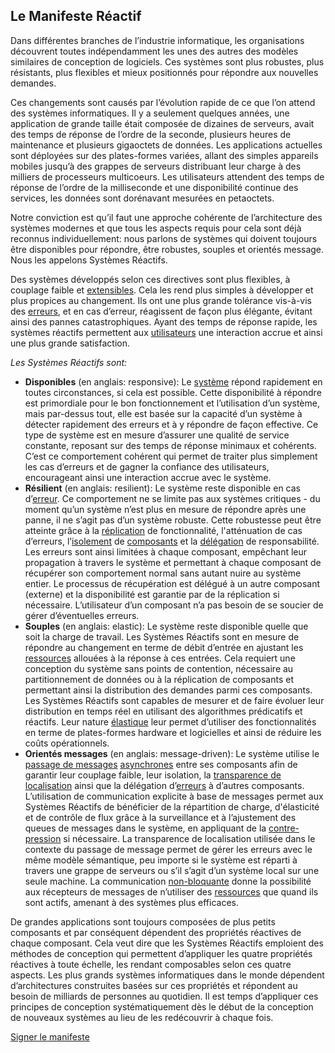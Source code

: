 Le Manifeste Réactif
--------------------

Dans différentes branches de l’industrie informatique, les organisations découvrent toutes indépendamment les unes des autres des modèles similaires de conception de logiciels. Ces systèmes sont plus robustes, plus résistants, plus flexibles et mieux positionnés pour répondre aux nouvelles demandes.

Ces changements sont causés par l’évolution rapide de ce que l’on attend des systèmes informatiques. Il y a seulement quelques années, une application de grande taille était composée de dizaines de serveurs, avait des temps de réponse de l’ordre de la seconde, plusieurs heures de maintenance et plusieurs gigaoctets de données. Les applications actuelles sont déployées sur des plates-formes variées, allant des simples appareils mobiles jusqu’à des grappes de serveurs distribuant leur charge à des milliers de processeurs multicoeurs. Les utilisateurs attendent des temps de réponse de l’ordre de la milliseconde et une disponibilité continue des services, les données sont dorénavant mesurées en petaoctets.

Notre conviction est qu’il faut une approche cohérente de l’architecture des systèmes modernes et que tous les aspects requis pour cela sont déjà reconnus individuellement: nous parlons de systèmes qui doivent toujours être disponibles pour répondre, être robustes, souples et orientés message. Nous les appelons Systèmes Réactifs.

Des systèmes développés selon ces directives sont plus flexibles, à couplage faible et [extensibles](/glossary#Scalability). Cela les rend plus simples à développer et plus propices au changement. Ils ont une plus grande tolérance vis-à-vis des [erreurs](/glossary#Failure), et en cas d’erreur, réagissent de façon plus élégante, évitant ainsi des pannes catastrophiques. Ayant des temps de réponse rapide, les systèmes réactifs permettent aux [utilisateurs](/glossary#User) une interaction accrue et ainsi une plus grande satisfaction.

*Les Systèmes Réactifs sont:*

* <a name="Responsive"></a>**Disponibles** (en anglais: responsive): Le [système](/glossary#System) répond rapidement en toutes circonstances, si cela est possible. Cette disponibilité à répondre est primordiale pour le bon fonctionnement et l’utilisation d’un système, mais par-dessus tout, elle est basée sur la capacité d’un système à détecter rapidement des erreurs et à y répondre de façon effective. Ce type de système est en mesure d’assurer une qualité de service constante, reposant sur des temps de réponse minimaux et cohérents. C’est ce comportement cohérent qui permet de traiter plus simplement les cas d’erreurs et de gagner la confiance des utilisateurs, encourageant ainsi une interaction accrue avec le système.
* <a name="Resilient"></a>**Résilient** (en anglais: resilient): Le système reste disponible en cas d’[erreur](/glossary#Failure). Ce comportement ne se limite pas aux systèmes critiques - du moment qu’un système n’est plus en mesure de répondre après une panne, il ne s’agit pas d’un système robuste. Cette robustesse peut être atteinte grâce à la [réplication](/glossary#Replication) de fonctionnalité, l'atténuation de cas d’erreurs, l’[isolement](/glossary#Isolation) de [composants](/glossary#Component) et la [délégation](/glossary#Delegation) de responsabilité. Les erreurs sont ainsi limitées à chaque composant, empêchant leur propagation à travers le système et permettant à chaque composant de récupérer son comportement normal sans autant nuire au système entier. Le processus de récupération est délégué à un autre composant (externe) et la disponibilité est garantie par de la réplication si nécessaire. L’utilisateur d’un composant n’a pas besoin de se soucier de gérer d’éventuelles erreurs.
* <a name="Elastic"></a>**Souples** (en anglais: elastic): Le système reste disponible quelle que soit la charge de travail. Les Systèmes Réactifs sont en mesure de répondre au changement en terme de débit d’entrée en ajustant les [ressources](/glossary#Resource) allouées à la réponse à ces entrées. Cela requiert une conception du système sans points de contention, nécessaire au partitionnement de données ou à la réplication de composants et permettant ainsi la distribution des demandes parmi ces composants. Les Systèmes Réactifs sont capables de mesurer et de faire évoluer leur distribution en temps réel en utilisant des algorithmes prédicatifs et réactifs. Leur nature [élastique](/glossary#Elasticity) leur permet d’utiliser des fonctionnalités en terme de plates-formes hardware et logicielles et ainsi de réduire les coûts opérationnels.
* **Orientés messages** (en anglais: message-driven): Le système utilise le [passage de messages](/glossary#Message-Driven) [asynchrones](/glossary#Asynchronous) entre ses composants afin de garantir leur couplage faible, leur isolation, la [transparence de localisation](/glossary#Location-Transparency) ainsi que la délégation d’[erreurs](/glossary#Failure) à d’autres composants. L’utilisation de communication explicite à base de messages permet aux Systèmes Réactifs de bénéficier de la répartition de charge, d'élasticité et de contrôle de flux grâce à la surveillance et à l’ajustement des queues de messages dans le système, en appliquant de la [contre-pression](/glossary#Back-Pressure) si nécessaire.  La transparence de localisation utilisée dans le contexte du passage de message permet de gérer les erreurs avec le même modèle sémantique, peu importe si le système est réparti à travers une grappe de serveurs ou s’il s’agit d’un système local sur une seule machine. La communication [non-bloquante](/glossary#Non-Blocking) donne la possibilité aux récepteurs de messages de n’utiliser des [ressources](/glossary#Resource) que quand ils sont actifs, amenant à des systèmes plus efficaces.

De grandes applications sont toujours composées de plus petits composants et par conséquent dépendent des propriétés réactives de chaque composant. Cela veut dire que les Systèmes Réactifs emploient des méthodes de conception qui permettent d’appliquer les quatre propriétés réactives à toute échelle, les rendant composables selon ces quatre aspects. Les plus grands systèmes informatiques dans le monde dépendent d’architectures construites basées sur ces propriétés et répondent au besoin de milliards de personnes au quotidien. Il est temps d’appliquer ces principes de conception systématiquement dès le début de la conception de nouveaux systèmes au lieu de les redécouvrir à chaque fois.

[Signer le manifeste](http://www.reactivemanifesto.org/)
